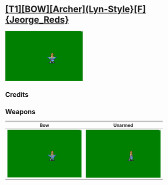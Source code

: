 # [\[T1\]\[BOW\]\[Archer\]\(Lyn-Style}\[F\]{Jeorge_Reds}](./)

<img src="./5.%20Bow/Bow_000.png" alt="[T1][BOW][Archer](Lyn-Style}[F]{Jeorge_Reds} standing" />

## Credits



## Weapons


|Bow |Unarmed |
|  :---: | :---: |
| <img alt="Bow animation" src="./5.%20Bow/Bow.gif" /> | <img alt="Unarmed animation" src="./8.%20Unarmed/Unarmed.gif" /> |
